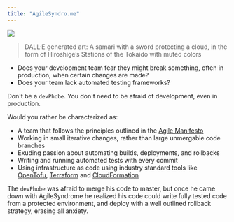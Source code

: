 ```yaml
---
title: "AgileSyndro.me"
---
```


![](/images/logo.png)

> DALL·E generated art: A samari with a sword protecting a cloud, in the form of Hiroshige’s Stations of the Tokaido with muted colors

* Does your development team fear they might break something, often in production, when certain changes are made?
* Does your team lack automated testing frameworks?

Don't be a `devPhobe`. You don't need to be afraid of development, even in production. 

Would you rather be characterized as:
* A team that follows the principles outlined in the [Agile Manifesto](https://agilemanifesto.org/principles.html)
* Working in small iterative changes, rather than large unmergable code branches
* Exuding passion about automating builds, deployments, and rollbacks
* Writing and running automated tests with every commit
* Using infrastructure as code using industry standard tools like [OpenTofu](https://opentofu.org/),  [Terraform](https://terraform.io) and [CloudFormation](https://aws.amazon.com/cloudformation/)



The `devPhobe` was afraid to merge his code to master, but once he came down with AgileSyndrome he realized his code could write 
fully tested code from a protected environment, and deploy with a well outlined rollback strategy, erasing all anxiety.</i>


